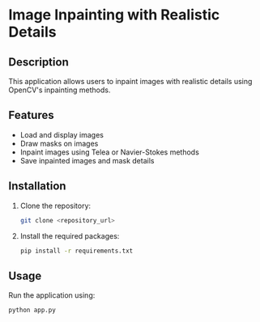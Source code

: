 # Image Inpainting with Realistic Details

## Description
This application allows users to inpaint images with realistic details using OpenCV's inpainting methods.

## Features
- Load and display images
- Draw masks on images
- Inpaint images using Telea or Navier-Stokes methods
- Save inpainted images and mask details

## Installation
1. Clone the repository:
   ```bash
   git clone <repository_url>
   ```
2. Install the required packages:
   ```bash
   pip install -r requirements.txt
   ```

## Usage
Run the application using:
```bash
python app.py
